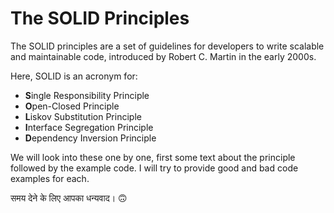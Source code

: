 # The SOLID Principles

The SOLID principles are a set of guidelines for developers to write scalable and maintainable code, introduced by Robert C. Martin in the early 2000s.



Here, SOLID is an acronym for:

* **S**ingle Responsibility Principle
* **O**pen-Closed Principle
* **L**iskov Substitution Principle
* **I**nterface Segregation Principle
* **D**ependency Inversion Principle



We will look into these one by one, first some text about the principle followed by the example code. I will try to provide good and bad code examples for each.





समय देने के लिए आपका धन्यवाद। 🙃
